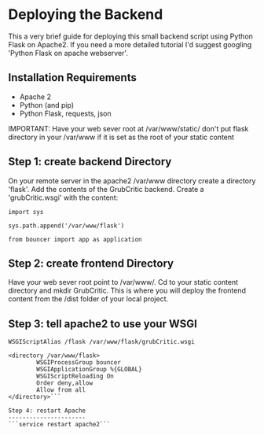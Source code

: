 Deploying the Backend
=====================
This a very brief guide for deploying this small backend script using Python Flask on
Apache2. If you need a more detailed tutorial I'd suggest googling 'Python Flask on 
apache webserver'.

Installation Requirements
-------------------------
- Apache 2
- Python (and pip)
- Python Flask, requests, json

IMPORTANT: Have your web sever root at /var/www/static/ don't put flask directory in your
/var/www if it is set as the root of your static content

Step 1: create backend Directory
--------------------------------
On your remote server in the apache2 /var/www directory create a directory 'flask'. Add 
the contents of the GrubCritic backend. Create a 'grubCritic.wsgi' with the content:
```
import sys

sys.path.append('/var/www/flask')

from bouncer import app as application
``` 

Step 2: create frontend Directory
---------------------------------
Have your web sever root point to /var/www/<STATIC CONTENT>. Cd to your static content 
directory and mkdir GrubCritic. This is where you will deploy the frontend content from
the /dist folder of your local project.

Step 3: tell apache2 to use your WSGI
-------------------------------------
```WSGIDaemonProcess bouncer user=<NOT ROOT> group=<NOT ROOT> threads=5 home=/var/www/flask/
WSGIScriptAlias /flask /var/www/flask/grubCritic.wsgi

<directory /var/www/flask>
        WSGIProcessGroup bouncer
        WSGIApplicationGroup %{GLOBAL}
        WSGIScriptReloading On
        Order deny,allow
        Allow from all
</directory>```

Step 4: restart Apache
----------------------
```service restart apache2```
